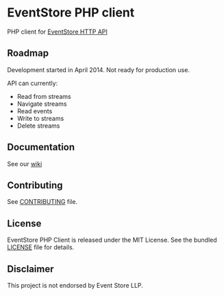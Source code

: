 EventStore PHP client
=====================

PHP client for [EventStore HTTP API](https://github.com/eventstore/eventstore/wiki/Getting-Started-HTTP)

Roadmap
-------

Development started in April 2014. Not ready for production use.

API can currently:

- Read from streams
- Navigate streams
- Read events
- Write to streams
- Delete streams

Documentation
-------------
See our [wiki](https://github.com/dbellettini/php-eventstore-client/wiki)

Contributing
------------

See [CONTRIBUTING](/CONTRIBUTING.md) file.


License
-------

EventStore PHP Client is released under the MIT License. See the bundled 
[LICENSE](/LICENSE) file for details.

Disclaimer
----------

This project is not endorsed by Event Store LLP.
